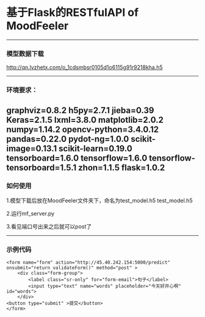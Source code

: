 #  基于Flask的RESTfulAPI of MoodFeeler

---

### 模型数据下载
http://qn.lvzhetx.com/o_1cdsmbsr0105d1o6115g91r9218kha.h5

---

### 环境要求：
graphviz=0.8.2
h5py=2.7.1
jieba=0.39
Keras=2.1.5
lxml=3.8.0
matplotlib=2.0.2
numpy=1.14.2
opencv-python=3.4.0.12
pandas=0.22.0
pydot-ng=1.0.0
scikit-image=0.13.1
scikit-learn=0.19.0
tensorboard=1.6.0
tensorflow=1.6.0
tensorflow-tensorboard=1.5.1
zhon=1.1.5
flask=1.0.2
---

### 如何使用

1.模型下载后放在MoodFeeler文件夹下，命名为test_model.h5
test_model.h5

2.运行mf_server.py

3.看见端口号出来之后就可以post了

---


### 示例代码


```
<form name="form" action="http://45.40.242.154:5000/predict" onsubmit="return validateForm()" method="post" >
    <div class="form-group">
	    <label class="sr-only" for="form-email">句子</label>
    	<input type="text" name="words" placeholder="今天好开心啊" id="words">
    </div>
<button type="submit" >提交</button>
</form>
```
